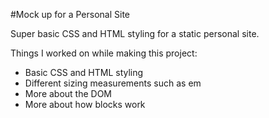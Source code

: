 #Mock up for a Personal Site

Super basic CSS and HTML styling for a static personal site. 

Things I worked on while making this project:
- Basic CSS and HTML styling
- Different sizing measurements such as em
- More about the DOM
- More about how blocks work
